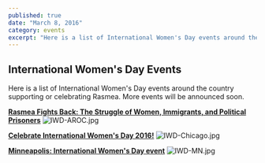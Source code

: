 ```yaml
---
published: true
date: "March 8, 2016"
category: events
excerpt: "Here is a list of International Women's Day events around the country supporting or celebrating Rasmea."
---
```



## International Women's Day Events

Here is a list of International Women's Day events around the country supporting or celebrating Rasmea. More events will be announced soon.


**[Rasmea Fights Back: The Struggle of Women, Immigrants, and Political Prisoners](https://www.facebook.com/events/964191720354093/)**
![IWD-AROC.jpg]({{site.baseurl}}/assets/img/IWD-AROC.jpg)

**[Celebrate International Women's Day 2016!](https://www.facebook.com/events/694389607370561/)**
![IWD-Chicago.jpg]({{site.baseurl}}/assets/img/IWD-Chicago.jpg)

[**Minneapolis: International Women's Day event**](https://www.facebook.com/events/1105663326133418/)
![IWD-MN.jpg]({{site.baseurl}}/assets/img/IWD-MN.jpg)